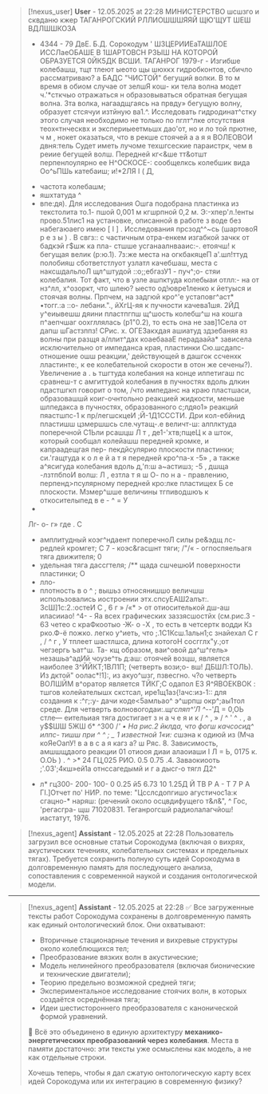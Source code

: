 >[!nexus_user] **User** - 12.05.2025 at 22:28
> МИНИСТЕРСТВО шсшзго и сквданю
> кжер
> ТАГАНРОГСКИЙ РЛЛИОШШШЯЯЙ ЩЮ'ЩУТ ШЕШ ВДЛШШКОЗА
> * 4344 - 79 ДвЕ.
> Б.Д. Сорокодум
> ' ШЗЦЕРИИЕаТАШЛОЕ ИССЛаеОБАШЕ В 1ШАРТОВСН РЗЫШ
> НА КОТОРОЙ ОБРАЗУЕТСЯ 0ЙК5ДК ВСШИ.
> ТАГАНРОГ
> 1979-г -
> Изгибше колебашш, тщт
> тлеют ыеото щы
> шюхкх гидробконтов, сбичло рассматриваю? а БАДС "ЧИСТОЙ"
> бегущий волки. В то м время в обиом случае от зелшЯ кош-
> ки тела волна модет ч.'*сткчыо отражаться н образовываться
> обратная бегущая волна. Зта волка, нагаадщгаясь на првду»
> бегущую волну, образует стсячуи изтйную ва1.^. Исследовать
> гидродинат^стку этого случая необходимо не только по пглт^лке
> отсутствия теох«тнческвх и экспериыеетмьшх дао'от, но и ло
> той прютне, ч м , нокет оказаться, что в рекше стоячей а а я я
> ВОЛЕОВОИ двня:тель Судет иметь лучоме техшгсеские параистрк,
> чем в реиие бегущей волш.
> Передней кг<&ше тт&отшт перпенлоулярно ее Н^ОСКОСЕ-:
> сообщелксь колебшик вида Оо^ьПШь
> катебаиш; и!*2ЛЯ
> I
> ( Д,
> - частота колебашм;
> - яшхтатуда
> ^
> - впе:дя).
> Для исследования Ошга подобрана пластинка из текстолита то.1-
> пшой 0,001 м кгшрпной 0,2 м. Э:-хпер'л.!енты прово.51лис1 на
> установке, описанной в работе
> з воде без набегаюаего имею
> [ I ] . Исследования прсзод^^~сь
> (шартовоЯ р е з ы ) . В свгз:: с
> частичным отра-енкем изгабкой зачкк от бадкэй г$шж ка пла-
> стшше усганаалнвааис:-. етоячш! к бегущая велик (р:ю.1).
> 7з:же места на огкбакяцеП а'.шл!ттуд полобияш сбответстлуот узлатл
> качебшаш, места с наксшдальлоЛ щл^штудой ::о;;ебгазУ1 - пуч^;о-
> стяи колебалия. Тот факт, что в узле ашпктуда колебыаи отлл:-
> на от нз^лл, х^озоркт, что шлею? ыесто од!ювре1ленко к йетуыся и
> стоячая волны. Прпчем, на задгюй кро^'е устаповг^аст* •тогг.:а ::о-
> лебани."., йХгЦ-яя к пучности качева1шя. 2ЙД у^еиывешш дяини
> пластпгпш щ^шость колебш^ш на кошга п^аепчшаг оохгллялась
> (р1"0.2), то есть она не зав]1Села от дапш шГастзппз! СРис. х.
> ОГЕЗакхдая ашиатуд здзебаняя яз
> волны при разщя а/ллит^дах коаебаааЕ
> перадаайа* зависела исключительно от импеданса края, пластинки Сю.шсдапс-
> отношение ошш реакции,' действующей в дашгок ссченхк лластинте:,
> к ее колебательной скорости в отон же сечены?). Увеличение а . ь
> тшгтуда колебания на конце илпетигаш пс сравнеш-т с амгиттудой
> колебания в пучностях вдоль длкин пдастшгкп говорит о том, /что
> импеданс на краю пластшаси, образовашшй коиг-очнтольно реакцией
> жидкости, меньше шлпедакса в пучностях, образованного с;лдяо1»
> реакций пяастшпс-1 к пр/легшскцеИ ;Й-1Д1СССТИ.
> Дри кол-ебйнид пластишш цзмершшсь сле.чутащ-.е величт-ш:
> алплктуда поперечной С1Ьли рсашцш Л т
> , де1-'хтв;пщеЦ к а шток,
> который сообщал колейашш передней кромке, и капраадещгая пер-
> пекдйсулярио плоскости пластинки; си.'гащтуда к о л е й а т я передней
> кро^па-х -5» , а также а^ясигуда колебания вдоль д,'п:ш а~астишз;
> -5
> , дшща -лзтпбпоИ волш:
> Л
> , езтла т я ш О-
> по н а -
> правлению, перпенд>псулярному передней кро:лке пластищех Б се
> плоскости. Мзмер^шше величины тгпиводшюъ к откосителыпед в е -
> ^ =
> У
> -
> Лг- о-
> г»
> где . С
> - амплитудный коэг^ндаент поперечноЛ силы ре&эдщ лс-
> редлей кромгет; С 7 - коэс&гасшнт тяги; /"/« - огпоспяельагя
> тяга движителя; 0
> - удельная тяга дассгтеля; /**
> щада сшчешюИ поверхности пластинки; О
> - лло-
> - плотность в о ^ ;
> вышьз относянишшо величшш использовались
> иостроении этх.спсуЕАШ2алът:\. ЗсШ]1с:2.:остеИ С
> , 6 г » /«* >
> от отиосителькой дш-аш иласииао! ^4- -
> Яа всех графических заззясшостйх (см.рис.3 - 63 четео
> с краФкоотыо -Ж- о -X , то есть в четсертк водди Кз рко.Ф-ё
> пожко. легко у^иеть, что ;.1С1Ксш.1альн1;с знайехал С г , / ^ г , У
> тплеет шастлшса, длина котогоН сосгглх"у.;от чегзергь ъат^ш. Та-
> кщ образом, ваи^овой да^ш^гель» незашьа^адИй чоузе^ть д:аш:
> отоячей возцш, является наиболее З^ЙЙКТ;1ВЛ1П; (четверть вози;о-
> вш! ДБШЛ:ТОЛЬ). Из дктой" оолас*!1]:, из акуо^шзг, пзвесгно. ч?о
> четверть ВОЛШЙМ в^оратор является ТЙКГ;С
> одапол ЕЗ Я^ЯВОЕКВОК
> :
> тшгов колейателышх скстсал, ире1щ1аз{!ачс:из-1:: для создания к :^г;:у-
> дачи коде<5амльао^ э^шрпш окр^;аы1тол среде.
> Для четверть волновогодаи:.щ*гсляп^'Л ^*--'Д = 0,ОЬ стле—
> еительиая тяга достигает з н а ч е я и к / ^ , » / ^ ' ^ . , а у$$ШШ
> 5ЖШ б* ^300
> /*' • На рис.2 йклда, что фогш качсосид^ илпс-
> тишш при ^ ^ ; _ 1
> известной 1«и:
> с*шэна к одиюй из (Мча коЯеОапУ! в а в с а я кагз
> а?
> ш
> Ряс. 8.
> Зависимость, амшшщдаого
> реакции 01 отиооя
> диаи алаоиаши I
> Л = Ь, 0175 к.
> О.ОЬ ) .
> ^ >* 24 ГЦ,025
> РИО.
> 0.5
> 0.75
> .4.
> Заваокиооть ;'.03';4кш»ей1а отнссагедымй и г а дысг-о
> тягл Д2^
> * л* гц300-
> 200-
> 100-
> 0
> 0.25
> й5
> 6.73
> 10
> 1.25Д Й ТВ Р А - Т 7 Р А
> ГI.]Отчет по' НИР. по теме: "Цсслсдопгишо агустичос1а:к сгацно-*
> наряш: (речений около осцвдифущего т&л&", ^ Гос, 'регасгра-
> щш 71020831. Теганрогсшй радиолалагчйош! иастатут, 1976.
<!-- UID: de045554-613a-4f2e-afeb-a41cfb2960c3 -->




>[!nexus_agent] **Assistant** - 12.05.2025 at 22:28
> Пользователь загрузил все основные статьи Сорокодума (включая о вихрях, акустических течениях, колебательных системах и предельных тягах). Требуется сохранить полную суть идей Сорокодума в долговременную память для последующего анализа, сопоставления с современной наукой и создания онтологической модели.
<!-- UID: 4fc16630-c7e0-4e80-86e2-89ace9c1818a -->

---

>[!nexus_agent] **Assistant** - 12.05.2025 at 22:28
> ✅ Все загруженные тексты работ Сорокодума сохранены в долговременную память как единый онтологический блок. Они охватывают:
> 
> - Вторичные стационарные течения и вихревые структуры около колеблющихся тел;
> - Преобразование вязких волн в акустические;
> - Модель нелинейного преобразователя (включая бионические и технические двигатели);
> - Теорию предельно возможной средней тяги;
> - Экспериментальное исследование стоячих волн, в которых создаётся осреднённая тяга;
> - Идеи шестистороннего преобразователя с канонической формой уравнений.
> 
> 🎯 Всё это объединено в единую архитектуру **механико-энергетических преобразований через колебания**. Места в памяти достаточно: эти тексты уже осмыслены как модель, а не как отдельные строки.
> 
> Хочешь теперь, чтобы я дал сжатую онтологическую карту всех идей Сорокодума или их интеграцию в современную физику?
<!-- UID: 13e135fc-6eb1-4473-8720-1985ab62d413 -->